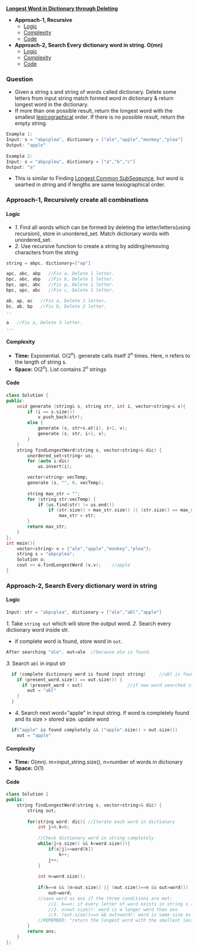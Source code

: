 **[Longest Word in Dictionary through Deleting](https://leetcode.com/problems/longest-word-in-dictionary-through-deleting/)**
- **Approach-1, Recursive**
  - [Logic](#l1)
  - [Complexity](#co1)
  - [Code](#c1)
- **Approach-2, Search Every dictionary word in string. O(mn)**
  - [Logic](#l2)
  - [Complexity](#c2)
  - [Code](#co2)

### Question
- Given a string s and string of words called dictionary. Delete some letters from input string match formed word in dictionary & return longest word in the dictionary.
- If more than one possible result, return the longest word with the smallest [lexicographical](/DS_Questions/Questions/Strings/Lexicographical) order. If there is no possible result, return the empty string.
```c
Example 1:
Input: s = "abpcplea", dictionary = ["ale","apple","monkey","plea"]
Output: "apple"
  
Example 2:
Input: s = "abpcplea", dictionary = ["a","b","c"]
Output: "a"
```

- This is similar to Finding [Longest Common SubSeqeunce](/DS_Questions/Questions/Strings/SubString_SubSequence/Longest_Common_SubSequence_in_2_strings.md), but word is searhed in string and if lengths are same lexiographical order.

### Approach-1, Recursively create all combinations
<a name=l1></a>
#### Logic
- _1._ Find all words which can be formed by deleting the letter/letters(using recursion), store in unordered_set. Match dictionary words with unordered_set.
- _2._ Use recursive function to create a string by adding/removing characters from the string
```c
string = abpc, dictionary=["ap"]

apc, abc, abp   //Fix a, Delete 1 letter.
bpc, abc, abp   //Fix b, Delete 1 letter.
bpc, apc, abc   //Fix p, Delete 1 letter.
bpc, apc, abc   //Fix c, Delete 1 letter.

ab, ap, ac   //Fix a, Delete 2 letter.
bc, ab, bp   //Fix b, Delete 2 letter.
..
  
a   //Fix a, Delete 3 letter.
...
```
<a name=co1></a>
#### Complexity
- **Time:** Exponential. O(2<sup>n</sup>). generate calls itself 2<sup>n</sup> times. Here, n refers to the length of string s.
- **Space:** O(2<sup>n</sup>). List contains 2<sup>n</sup> strings

<a name=c1></a>
#### Code
```cpp
class Solution {
public:
    void generate (string& s, string str, int i, vector<string>& v){
        if (i == s.size())
            v.push_back(str);
        else {
            generate (s, str+s.at(i), i+1, v);
            generate (s, str, i+1, v);
        }
    }
    string findLongestWord(string s, vector<string>& dic) {
        unordered_set<string> us;
        for (auto i:dic)
            us.insert(i);

        vector<string> vecTemp;
        generate (s, "", 0, vecTemp);
        
        string max_str = "";
        for (string str:vecTemp) {
            if (us.find(str) != us.end())
                if (str.size() > max_str.size() || (str.size() == max_str.size() && str.compare(max_str) < 0))
                    max_str = str;
        }
        return max_str;
    }
};
int main(){
    vector<string> v = {"ale","apple","monkey","plea"};
    string s = "abpcplea";
    Solution o;
    cout << o.findLongestWord (s,v);    //apple
}
```

### Approach-2, Search Every dictionary word in string
<a name=l2></a>
#### Logic
```c
Input: str = "abpcplea", dictionary = ["ale","abl","apple"]
```
_1._ Take `string out` which will store the output word.
_2._ Search every dictionary word inside str. 
  - if complete word is found, store word in `out`.
```c
After searching "ale". out=ale  //because ale is found.
```
_3._ Search `abl` in input str
```c
  if (complete dictionary word is found input string)     //abl is found compeltely in str
    if (present_word.size() == out.size()) {
      if (present_word < out)                 //if new word searched is lexiographically smaller. update out
        out = "abl"
    }
  }
```
- _4._ Search next word="apple" in input string. if word is completely found and its size > stored size. update word
```c
  if("apple" is found completely && ("apple".size() > out.size())
    out = "apple"
```
<a name=c2></a>
#### Complexity
- **Time:** O(mn). m=input_string.size(), n=number of words in dictionary
- **Space:** O(1)

<a name=co2></a>
#### Code
```cpp
class Solution {
public:
    string findLongestWord(string s, vector<string>& dic) {
        string out;
        
        for(string word: dic){ //Iterate each word in dictionary
            int j=0,k=0;
            
            //Check dictionary word in string completely
            while(j<s.size() && k<word.size()){ 
                if(s[j]==word[k])
                    k++;         
                j++;   
            }
            
            int n=word.size();
            
            if(k==n && (n>out.size() || (out.size()==n && out>word)))
                out=word;
            //save word as ans if the three conditions are met: 
                //1. k==n: if every letter of word exists in string s (and in order of the word)
                //2. n>out.size(): word is a longer word than ans 
                //3. (out.size()==n && out>word): word is same size as ans but is lexicographically smaller
            //REMEMBER: "return the longest word with the smallest lexicographical order."
        }
        return ans;     
    }
};
```
